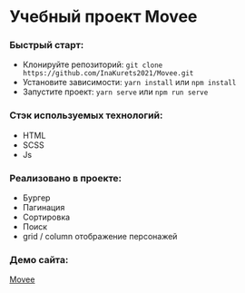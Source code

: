 # Учебный проект Movee

### Быстрый старт:

- Клонируйте репозиторий: `git clone https://github.com/InaKurets2021/Movee.git`
- Установите зависимости: `yarn install` или `npm install`
- Запустите проект: `yarn serve` или `npm run serve`

### Стэк используемых технологий:

- HTML
- SCSS
- Js

### Реализовано в проекте:

- Бургер
- Пагинация
- Сортировка
- Поиск
- grid / column отображение персонажей

### Демо сайта:

[Movee](https://inakurets2021.github.io/Movee/)
